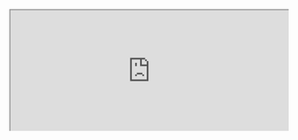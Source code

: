 
<div style=" width: 100%; height:220;overflow: hidden; "><iframe src="https://widget.pkmer.cn/free/CountdownProgressBar?user=a2e5899e-975e-4457-afd4-ec3ff7dcbc90&input-text=%E4%BB%8A%E5%B9%B4&theme-color=%2300FFFFFF&date-range-picker=1743233368060%2C1767196740000" allow="fullscreen" style=" height: 100%; width: 100%;"></iframe></div>

